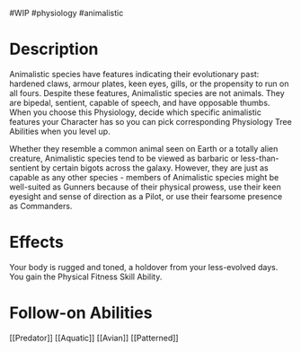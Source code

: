 #WIP #physiology #animalistic

# Description

Animalistic species have features indicating their evolutionary past: hardened claws, armour plates, keen eyes, gills, or the propensity to run on all fours. Despite these features, Animalistic species are not animals. They are bipedal, sentient, capable of speech, and have opposable thumbs. When you choose this Physiology, decide which specific animalistic features your Character has so you can pick corresponding Physiology Tree Abilities when you level up.

Whether they resemble a common animal seen on Earth or a totally alien creature, Animalistic species tend to be viewed as barbaric or less-than-sentient by certain bigots across the galaxy. However, they are just as capable as any other species - members of Animalistic species might be well-suited as Gunners because of their physical prowess, use their keen eyesight and sense of direction as a Pilot, or use their fearsome presence as Commanders.

# Effects

Your body is rugged and toned, a holdover from your less-evolved days. You gain the Physical Fitness Skill Ability.

# Follow-on Abilities

[[Predator]]
[[Aquatic]]
[[Avian]]
[[Patterned]]
